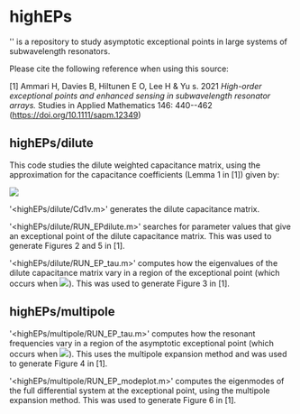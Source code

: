 # highEPs
'<highEPs>' is a repository to study asymptotic exceptional points in large systems of subwavelength resonators.

Please cite the following reference when using this source:

[1] Ammari H, Davies B, Hiltunen E O, Lee H & Yu s. 2021 *High-order exceptional points and enhanced sensing in subwavelength resonator arrays.* Studies in Applied Mathematics 146: 440--462 (https://doi.org/10.1111/sapm.12349)

## highEPs/dilute

This code studies the dilute weighted capacitance matrix, using the approximation for the capacitance coefficients (Lemma 1 in [1]) given by:

<img src="https://latex.codecogs.com/svg.latex?\large&space;C_{ij}%20=%20\begin{cases}\mathrm{Cap}_B%20+%20O(\epsilon^2),%20&\quad%20i=j,\\-\epsilon%20\frac{(\mathrm{Cap}_B)^2}{4\pi%20|z_i-z_j|}%20+%20O(\epsilon^2),%20&\quad%20i\neq%20j.\end{cases}">

'<highEPs/dilute/Cd1v.m>' generates the dilute capacitance matrix.

'<highEPs/dilute/RUN_EPdilute.m>' searches for parameter values that give an exceptional point of the dilute capacitance matrix. This was used to generate Figures 2 and 5 in [1].

'<highEPs/dilute/RUN_EP_tau.m>' computes how the eigenvalues of the dilute capacitance matrix vary in a region of the exceptional point (which occurs when <img src="https://latex.codecogs.com/svg.latex?\large&space;\tau=1">). This was used to generate Figure 3 in [1].

## highEPs/multipole

'<highEPs/multipole/RUN_EP_tau.m>' computes how the resonant frequencies vary in a region of the asymptotic exceptional point (which occurs when <img src="https://latex.codecogs.com/svg.latex?\large&space;\tau=1">). This uses the multipole expansion method and was used to generate Figure 4 in [1].

'<highEPs/multipole/RUN_EP_modeplot.m>' computes the eigenmodes of the full differential system at the exceptional point, using the multipole expansion method. This was used to generate Figure 6 in [1].
